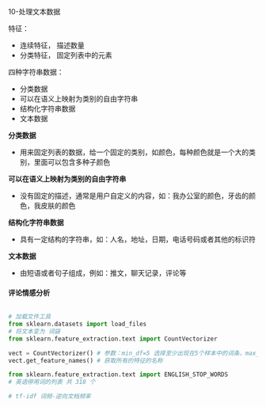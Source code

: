 10-处理文本数据



特征：

- 连续特征， 描述数量
- 分类特征， 固定列表中的元素



四种字符串数据：

- 分类数据
- 可以在语义上映射为类别的自由字符串
- 结构化字符串数据
- 文本数据

**分类数据**

- 用来固定列表的数据，给一个固定的类别，如颜色，每种颜色就是一个大的类别，里面可以包含多种子颜色

**可以在语义上映射为类别的自由字符串**

- 没有固定的描述，通常是用户自定义的内容，如：我办公室的颜色，牙齿的颜色，我皮肤的颜色

**结构化字符串数据**

- 具有一定结构的字符串，如：人名，地址，日期，电话号码或者其他的标识符

**文本数据**

- 由短语或者句子组成，例如：推文，聊天记录，评论等





#### 评论情感分析

```python

# 加载文件工具
from sklearn.datasets import load_files
# 将文本变为 词袋
from sklearn.feature_extraction.text import CountVectorizer

vect = CountVectorizer() # 参数：min_df=5 选择至少出现在5个样本中的词条，max_df 选择出现次数太过频繁的舍弃，stop_words="english" 默认舍弃的单词
vect.get_feature_names() # 获取所有的特征的名称

from sklearn.feature_extraction.text import ENGLISH_STOP_WORDS
# 英语停用词的列表 共 318 个

# tf-idf 词频-逆向文档频率

```

